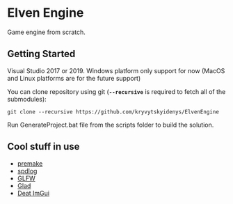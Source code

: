 # Elven Engine
Game engine from scratch.

## Getting Started
Visual Studio 2017 or 2019. 
Windows platform only support for now (MacOS and Linux platforms are for the future support)

You can clone repository using git (**`--recursive`** is required to fetch all of the submodules):

`git clone --recursive https://github.com/kryvytskyidenys/ElvenEngine`

Run GenerateProject.bat file from the scripts folder to build the solution.

## Cool stuff in use

- [premake](https://github.com/premake/premake-core)
- [spdlog](https://github.com/gabime/spdlog)
- [GLFW](https://github.com/kryvytskyidenys/glfw)
- [Glad](https://glad.dav1d.de/)
- [Deat ImGui](https://github.com/kryvytskyidenys/imgui)

